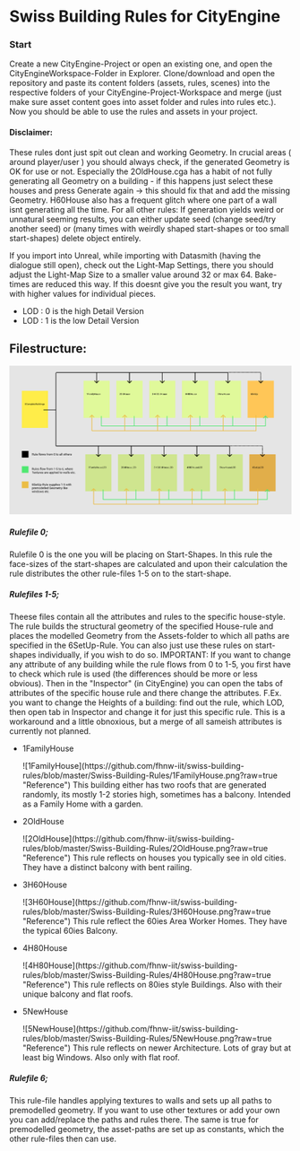 <h1>Swiss Building Rules for CityEngine</h1>

<h3>Start</h3>
<p> Create a new CityEngine-Project or open an existing one, and open the CityEngineWorkspace-Folder in Explorer. Clone/download and open the repository and paste its content folders (assets, rules, scenes) into the respective folders of your CityEngine-Project-Workspace and merge (just make sure asset content goes into asset folder and rules into rules etc.). Now you should be able to use the rules and assets in your project.
</p>

<h4>Disclaimer:</h4>
<p> These rules dont just spit out clean and working Geometry. In crucial areas ( around player/user ) you should always check, if the generated Geometry is OK for use or not. Especially the 2OldHouse.cga has a habit of not fully generating all Geometry on a building - if this happens just select these houses and press Generate again -> this should fix that and add the missing Geometry. H60House also has a frequent glitch where one part of a wall isnt generating all the time. For all other rules: If generation yields weird or unnatural seeming results, you can either update seed (change seed/try another seed) or (many times with weirdly shaped start-shapes or too small start-shapes) delete object entirely. </p>

<p> If you import into Unreal, while importing with Datasmith (having the dialogue still open), check out the Light-Map Settings, there you should adjust the Light-Map Size to a smaller value around 32 or max 64. Bake-times are reduced this way. If this doesnt give you the result you want, try with higher values for individual pieces.</p>

<ul>
<li>LOD : 0 is the high Detail Version</li>
<li>LOD : 1 is the low Detail Version</li>
</ul>


<h2>Filestructure:</h2>

![Rulestructure](https://github.com/fhnw-iit/swiss-building-rules/blob/master/Swiss-Building-Rules/RuleFlowSwissBuildings.png?raw=true "Rulestructure")

<h5>Rulefile 0;</h5>
<p>Rulefile 0 is the one you will be placing on Start-Shapes. In this rule the face-sizes of the start-shapes are calculated and upon their calculation the rule distributes the other rule-files 1-5 on to the start-shape.</p>

<h5> Rulefiles 1-5;</h4>
<p> Theese files contain all the attributes and rules to the specific house-style. The rule builds the structural geometry of the specified House-rule and places the modelled Geometry from the Assets-folder to which all paths are specified in the 6SetUp-Rule.
You can also just use these rules on start-shapes individually, if you wish to do so. 
 IMPORTANT: If you want to change any attribute of any building while the rule flows from 0 to 1-5, you first have to check which rule is used (the differences should be more or less obvious). Then in the "Inspector" (in CityEngine) you can open the tabs of attributes of the specific house rule and there change the attributes. F.Ex. you want to change the Heights of a building: find out the rule, which LOD, then open tab in Inspector and change it for just this specific rule. This is a workaround and a little obnoxious, but a merge of all sameish attributes is currently not planned. </p>
 
 <ul>
 <li> 1FamilyHouse </li>
  <p>![1FamilyHouse](https://github.com/fhnw-iit/swiss-building-rules/blob/master/Swiss-Building-Rules/1FamilyHouse.png?raw=true "Reference")
 This building either has two roofs that are generated randomly, its mostly 1-2 stories high, sometimes has a balcony. Intended as a Family Home with a garden.</p>
 <li> 2OldHouse </li>
 <p>![2OldHouse](https://github.com/fhnw-iit/swiss-building-rules/blob/master/Swiss-Building-Rules/2OldHouse.png?raw=true "Reference")
 This rule reflects on houses you typically see in old cities. They have a distinct balcony with bent railing.</p>
 <li> 3H60House </li>
  <p>![3H60House](https://github.com/fhnw-iit/swiss-building-rules/blob/master/Swiss-Building-Rules/3H60House.png?raw=true "Reference")
 This rule reflect the 60ies Area Worker Homes. They have the typical 60ies Balcony.</p>
 <li> 4H80House </li> 
  <p>![4H80House](https://github.com/fhnw-iit/swiss-building-rules/blob/master/Swiss-Building-Rules/4H80House.png?raw=true "Reference")
 This rule reflects on 80ies style Buildings. Also with their unique balcony and flat roofs.</p>
 <li> 5NewHouse </li>
  <p>![5NewHouse](https://github.com/fhnw-iit/swiss-building-rules/blob/master/Swiss-Building-Rules/5NewHouse.png?raw=true "Reference")
 This rule reflects on newer Architecture. Lots of gray but at least big Windows. Also only with flat roof.</p>
</ul>

<h5>Rulefile 6; </h5>
<p>This rule-file handles applying textures to walls and sets up all paths to premodelled geometry. If you want to use other textures or add your own you can add/replace the paths and rules there. The same is true for premodelled geometry, the asset-paths are set up as constants, which the other rule-files then can use. </p>

